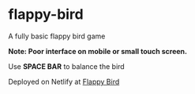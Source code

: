 # flappy-bird
A fully basic flappy bird game 

<b>Note: Poor interface on mobile or small touch screen.</b>

Use <b>SPACE BAR</b> to balance the bird

Deployed on Netlify at <a href="https://flappy-bird-gameplay.netlify.app">Flappy Bird</a>

